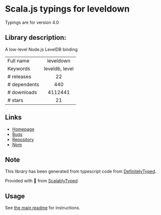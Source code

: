 
# Scala.js typings for leveldown

Typings are for version 4.0

## Library description:
A low-level Node.js LevelDB binding

|                    |                 |
| ------------------ | :-------------: |
| Full name          | leveldown |
| Keywords           | leveldb, level |
| # releases         | 22 |
| # dependents       | 440 |
| # downloads        | 4112441 |
| # stars            | 21 |

## Links
- [Homepage](https://github.com/Level/leveldown)
- [Bugs](https://github.com/Level/leveldown/issues)
- [Repository](https://github.com/Level/leveldown)
- [Npm](https://www.npmjs.com/package/leveldown)
    


## Note
This library has been generated from typescript code from [DefinitelyTyped](https://definitelytyped.org).

Provided with :purple_heart: from [ScalablyTyped](https://github.com/oyvindberg/ScalablyTyped)

## Usage
See [the main readme](../../readme.md) for instructions.


